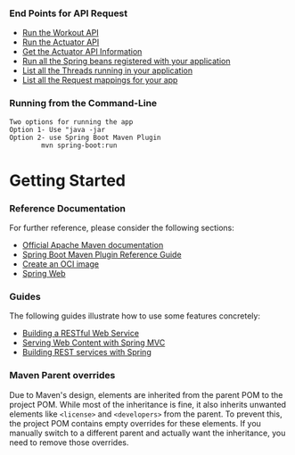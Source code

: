 ### End Points for API Request

* [Run the Workout API](http://localhost:8080/Workout)
* [Run the Actuator API](http://localhost:8080/actuator/health)
* [Get the Actuator API Information](http://localhost:8080/actuator/info)
* [Run all the Spring beans registered with your application](http://localhost:8080/actuator/beans)
* [List all the Threads running in your application](http://localhost:8080/actuator/threaddump)
* [List all the Request mappings for your app](http://localhost:8080/actuator/mappings)



### Running from the Command-Line
    Two options for running the app
    Option 1- Use "java -jar
    Option 2- use Spring Boot Maven Plugin
            mvn spring-boot:run
# Getting Started

### Reference Documentation
For further reference, please consider the following sections:

* [Official Apache Maven documentation](https://maven.apache.org/guides/index.html)
* [Spring Boot Maven Plugin Reference Guide](https://docs.spring.io/spring-boot/docs/3.3.1/maven-plugin/reference/html/)
* [Create an OCI image](https://docs.spring.io/spring-boot/docs/3.3.1/maven-plugin/reference/html/#build-image)
* [Spring Web](https://docs.spring.io/spring-boot/docs/3.3.1/reference/htmlsingle/index.html#web)

### Guides
The following guides illustrate how to use some features concretely:

* [Building a RESTful Web Service](https://spring.io/guides/gs/rest-service/)
* [Serving Web Content with Spring MVC](https://spring.io/guides/gs/serving-web-content/)
* [Building REST services with Spring](https://spring.io/guides/tutorials/rest/)

### Maven Parent overrides

Due to Maven's design, elements are inherited from the parent POM to the project POM.
While most of the inheritance is fine, it also inherits unwanted elements like `<license>` and `<developers>` from the parent.
To prevent this, the project POM contains empty overrides for these elements.
If you manually switch to a different parent and actually want the inheritance, you need to remove those overrides.

